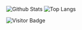 ![Github Stats](https://github-readme-stats.vercel.app/api?username=Amzar123&count_private=true&show_icons=true&include_all_commits=true)
![Top Langs](https://github-readme-stats.vercel.app/api/top-langs/?username=Amzar123&hide=TeX&layout=compact)

![Visitor Badge](https://visitor-badge.laobi.icu/badge?page_id=Amzar123.Amzar123)
